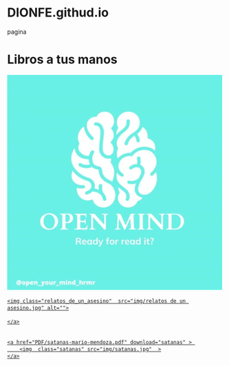 # DIONFE.githud.io
pagina
<!DOCTYPE html>
<html lang="en">
<head>
    <meta charset="UTF-8">
    <meta http-equiv="X-UA-Compatible" content="IE=edge">
    <meta name="viewport" content="width=device-width, initial-scale=1.0">
    <title>Open </title>
    <link rel="stylesheet" href="Libros.css">
</head>
<div class="Titulo1">
    <h1>Libros a tus manos</h1>
    <img class="logo1" src="img/logo.jpeg" >
</div>


    
    

<body>
    <a href="PDF/43139_1_Relato_de_un_asesino_contemporaneo.pdf" download="relatos_de_un_asesino">
        
    <img class="relatos_de_un_asesino"  src="img/relatos de un asesino.jpg" alt="">

    </a>
    

    <a href="PDF/satanas-mario-mendoza.pdf" download="satanas" > 
        <img  class="satanas" src="img/satanas.jpg"  >
    </a>
    
    
</body>
</html>
